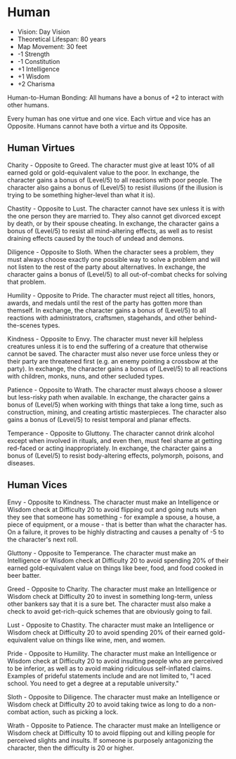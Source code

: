 # Human

- Vision: Day Vision
- Theoretical Lifespan: 80 years
- Map Movement: 30 feet
- -1 Strength
- -1 Constitution
- +1 Intelligence
- +1 Wisdom
- +2 Charisma

Human-to-Human Bonding: All humans have a bonus of +2 to interact with other humans.

Every human has one virtue and one vice. Each virtue and vice has an Opposite. Humans cannot have both a virtue and its Opposite.

## Human Virtues

Charity - Opposite to Greed. The character must give at least 10% of all earned gold or gold-equivalent value to the poor. In exchange, the character gains a bonus of (Level/5) to all reactions with poor people. The character also gains a bonus of (Level/5) to resist illusions (if the illusion is trying to be something higher-level than what it is).

Chastity - Opposite to Lust. The character cannot have sex unless it is with the one person they are married to. They also cannot get divorced except by death, or by their spouse cheating. In exchange, the character gains a bonus of (Level/5) to resist all mind-altering effects, as well as to resist draining effects caused by the touch of undead and demons.

Diligence - Opposite to Sloth. When the character sees a problem, they must always choose exactly one possible way to solve a problem and will not listen to the rest of the party about alternatives. In exchange, the character gains a bonus of (Level/5) to all out-of-combat checks for solving that problem.

Humility - Opposite to Pride. The character must reject all titles, honors, awards, and medals until the rest of the party has gotten more than themself. In exchange, the character gains a bonus of (Level/5) to all reactions with administrators, craftsmen, stagehands, and other behind-the-scenes types.

Kindness - Opposite to Envy. The character must never kill helpless creatures unless it is to end the suffering of a creature that otherwise cannot be saved. The character must also never use force unless they or their party are threatened first (e.g. an enemy pointing a crossbow at the party). In exchange, the character gains a bonus of (Level/5) to all reactions with children, monks, nuns, and other secluded types.

Patience - Opposite to Wrath. The character must always choose a slower but less-risky path when available. In exchange, the character gains a bonus of (Level/5) when working with things that take a long time, such as construction, mining, and creating artistic masterpieces. The character also gains a bonus of (Level/5) to resist temporal and planar effects.

Temperance - Opposite to Gluttony. The character cannot drink alcohol except when involved in rituals, and even then, must feel shame at getting red-faced or acting inappropriately. In exchange, the character gains a bonus of (Level/5) to resist body-altering effects, polymorph, poisons, and diseases.

## Human Vices

Envy - Opposite to Kindness. The character must make an Intelligence or Wisdom check at Difficulty 20 to avoid flipping out and going nuts when they see that someone has something - for example a spouse, a house, a piece of equipment, or a mouse - that is better than what the character has. On a failure, it proves to be highly distracting and causes a penalty of -5 to the character's next roll.

Gluttony - Opposite to Temperance. The character must make an Intelligence or Wisdom check at Difficulty 20 to avoid spending 20% of their earned gold-equivalent value on things like beer, food, and food cooked in beer batter.

Greed - Opposite to Charity. The character must make an Intelligence or Wisdom check at Difficulty 20 to invest in something long-term, unless other bankers say that it is a sure bet. The character must also make a check to avoid get-rich-quick schemes that are obviously going to fail.

Lust - Opposite to Chastity. The character must make an Intelligence or Wisdom check at Difficulty 20 to avoid spending 20% of their earned gold-equivalent value on things like wine, men, and women.

Pride - Opposite to Humility. The character must make an Intelligence or Wisdom check at Difficulty 20 to avoid insulting people who are perceived to be inferior, as well as to avoid making ridiculous self-inflated claims. Examples of prideful statements include and are not limited to, "I aced school. You need to get a degree at a reputable university."

Sloth - Opposite to Diligence. The character must make an Intelligence or Wisdom check at Difficulty 20 to avoid taking twice as long to do a non-combat action, such as picking a lock.

Wrath - Opposite to Patience. The character must make an Intelligence or Wisdom check at Difficulty 10 to avoid flipping out and killing people for perceived slights and insults. If someone is purposely antagonizing the character, then the difficulty is 20 or higher.
